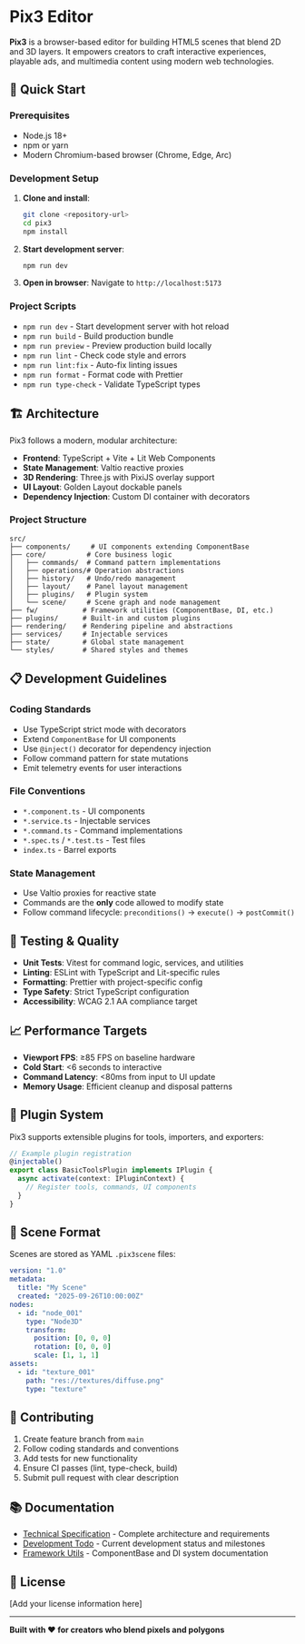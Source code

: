# Pix3 Editor

**Pix3** is a browser-based editor for building HTML5 scenes that blend 2D and 3D layers. It empowers creators to craft interactive experiences, playable ads, and multimedia content using modern web technologies.

## 🚀 Quick Start

### Prerequisites
- Node.js 18+ 
- npm or yarn
- Modern Chromium-based browser (Chrome, Edge, Arc)

### Development Setup

1. **Clone and install**:
   ```bash
   git clone <repository-url>
   cd pix3
   npm install
   ```

2. **Start development server**:
   ```bash
   npm run dev
   ```

3. **Open in browser**:
   Navigate to `http://localhost:5173`

### Project Scripts

- `npm run dev` - Start development server with hot reload
- `npm run build` - Build production bundle
- `npm run preview` - Preview production build locally
- `npm run lint` - Check code style and errors
- `npm run lint:fix` - Auto-fix linting issues
- `npm run format` - Format code with Prettier
- `npm run type-check` - Validate TypeScript types

## 🏗️ Architecture

Pix3 follows a modern, modular architecture:

- **Frontend**: TypeScript + Vite + Lit Web Components
- **State Management**: Valtio reactive proxies
- **3D Rendering**: Three.js with PixiJS overlay support
- **UI Layout**: Golden Layout dockable panels
- **Dependency Injection**: Custom DI container with decorators

### Project Structure

```
src/
├── components/     # UI components extending ComponentBase
├── core/          # Core business logic
│   ├── commands/  # Command pattern implementations  
│   ├── operations/# Operation abstractions
│   ├── history/   # Undo/redo management
│   ├── layout/    # Panel layout management
│   ├── plugins/   # Plugin system
│   └── scene/     # Scene graph and node management
├── fw/           # Framework utilities (ComponentBase, DI, etc.)
├── plugins/      # Built-in and custom plugins
├── rendering/    # Rendering pipeline and abstractions
├── services/     # Injectable services
├── state/        # Global state management
└── styles/       # Shared styles and themes
```

## 📋 Development Guidelines

### Coding Standards
- Use TypeScript strict mode with decorators
- Extend `ComponentBase` for UI components
- Use `@inject()` decorator for dependency injection
- Follow command pattern for state mutations
- Emit telemetry events for user interactions

### File Conventions
- `*.component.ts` - UI components
- `*.service.ts` - Injectable services
- `*.command.ts` - Command implementations
- `*.spec.ts` / `*.test.ts` - Test files
- `index.ts` - Barrel exports

### State Management
- Use Valtio proxies for reactive state
- Commands are the **only** code allowed to modify state
- Follow command lifecycle: `preconditions()` → `execute()` → `postCommit()`

## 🧪 Testing & Quality

- **Unit Tests**: Vitest for command logic, services, and utilities
- **Linting**: ESLint with TypeScript and Lit-specific rules
- **Formatting**: Prettier with project-specific config
- **Type Safety**: Strict TypeScript configuration
- **Accessibility**: WCAG 2.1 AA compliance target

## 📈 Performance Targets

- **Viewport FPS**: ≥85 FPS on baseline hardware
- **Cold Start**: <6 seconds to interactive
- **Command Latency**: <80ms from input to UI update
- **Memory Usage**: Efficient cleanup and disposal patterns

## 🔌 Plugin System

Pix3 supports extensible plugins for tools, importers, and exporters:

```typescript
// Example plugin registration
@injectable()
export class BasicToolsPlugin implements IPlugin {
  async activate(context: IPluginContext) {
    // Register tools, commands, UI components
  }
}
```

## 📄 Scene Format

Scenes are stored as YAML `.pix3scene` files:

```yaml
version: "1.0"
metadata:
  title: "My Scene"
  created: "2025-09-26T10:00:00Z"
nodes:
  - id: "node_001"
    type: "Node3D"
    transform:
      position: [0, 0, 0]
      rotation: [0, 0, 0]
      scale: [1, 1, 1]
assets:
  - id: "texture_001"
    path: "res://textures/diffuse.png"
    type: "texture"
```

## 🤝 Contributing

1. Create feature branch from `main`
2. Follow coding standards and conventions
3. Add tests for new functionality
4. Ensure CI passes (lint, type-check, build)
5. Submit pull request with clear description

## 📚 Documentation

- [Technical Specification](./docs/pix3-specification.md) - Complete architecture and requirements
- [Development Todo](./docs/todo.md) - Current development status and milestones
- [Framework Utils](./src/fw/) - ComponentBase and DI system documentation

## 📝 License

[Add your license information here]

---

**Built with ❤️ for creators who blend pixels and polygons**